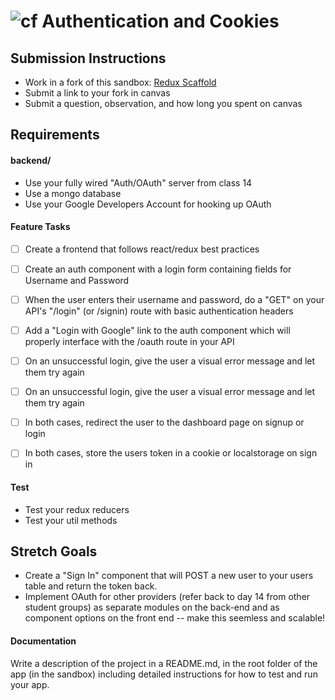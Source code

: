 ![cf](http://i.imgur.com/7v5ASc8.png) Authentication and Cookies
===

## Submission Instructions
  * Work in a fork of this sandbox: [Redux Scaffold](https://codesandbox.io/s/kk4n51n1yo)
  * Submit a link to your fork in canvas
  * Submit a question, observation, and how long you spent on canvas 

## Requirements  
#### backend/
* Use your fully wired "Auth/OAuth" server from class 14
* Use a mongo database
* Use your Google Developers Account for hooking up OAuth

#### Feature Tasks 
- [ ] Create a frontend that follows react/redux best practices
- [ ] Create an auth component with a login form containing fields for Username and Password
- [ ] When the user enters their username and password, do a "GET" on your API's "/login" (or /signin) route with basic authentication headers

- [ ] Add a "Login with Google" link to the auth component which will properly interface with the /oauth route in your API

- [ ] On an unsuccessful login, give the user a visual error message and let them try again
- [ ] On an unsuccessful login, give the user a visual error message and let them try again
- [ ] In both cases, redirect the user to the dashboard page on signup or login 
- [ ] In both cases, store the users token in a cookie or localstorage on sign in 

#### Test
* Test your redux reducers 
* Test your util methods

## Stretch Goals
* Create a "Sign In" component that will POST a new user to your users table and return the token back.
* Implement OAuth for other providers (refer back to day 14 from other student groups) as separate modules on the back-end and as component options on the front end -- make this seemless and scalable!


#### Documentation  
Write a description of the project in a README.md, in the root folder of the app (in the sandbox) including detailed instructions for how to test and run your app. 


